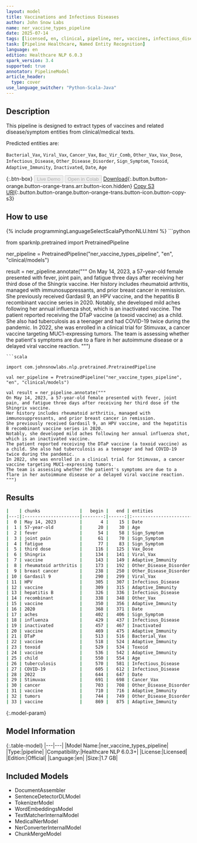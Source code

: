 ```yaml
---
layout: model
title: Vaccinations and Infectious Diseases
author: John Snow Labs
name: ner_vaccine_types_pipeline
date: 2025-07-14
tags: [licensed, en, clinical, pipeline, ner, vaccines, infectious_diseases]
task: [Pipeline Healthcare, Named Entity Recognition]
language: en
edition: Healthcare NLP 6.0.3
spark_version: 3.4
supported: true
annotator: PipelineModel
article_header:
  type: cover
use_language_switcher: "Python-Scala-Java"
---
```


## Description

This pipeline is designed to extract types of vaccines and related disease/symptom entities from clinical/medical texts.

Predicted entities are:


`Bacterial_Vax`, `Viral_Vax`, `Cancer_Vax`, `Bac_Vir_Comb`, `Other_Vax`, `Vax_Dose`, `Infectious_Disease`, `Other_Disease_Disorder`, `Sign_Symptom`, `Toxoid`, `Adaptive_Immunity`, `Inactivated`, `Date`, `Age`

{:.btn-box}
<button class="button button-orange" disabled>Live Demo</button>
<button class="button button-orange" disabled>Open in Colab</button>
[Download](https://s3.amazonaws.com/auxdata.johnsnowlabs.com/clinical/models/ner_vaccine_types_pipeline_en_6.0.3_3.4_1752516272515.zip){:.button.button-orange.button-orange-trans.arr.button-icon.hidden}
[Copy S3 URI](s3://auxdata.johnsnowlabs.com/clinical/models/ner_vaccine_types_pipeline_en_6.0.3_3.4_1752516272515.zip){:.button.button-orange.button-orange-trans.button-icon.button-copy-s3}

## How to use



<div class="tabs-box" markdown="1">
{% include programmingLanguageSelectScalaPythonNLU.html %}
```python

from sparknlp.pretrained import PretrainedPipeline

ner_pipeline = PretrainedPipeline("ner_vaccine_types_pipeline", "en", "clinical/models")

result = ner_pipeline.annotate("""
On May 14, 2023, a 57-year-old female presented with fever, joint pain, and fatigue three days after receiving her third dose of the Shingrix vaccine.
Her history includes rheumatoid arthritis, managed with immunosuppressants, and prior breast cancer in remission.
She previously received Gardasil 9, an HPV vaccine, and the hepatitis B recombinant vaccine series in 2020.
Notably, she developed mild aches following her annual influenza shot, which is an inactivated vaccine.
The patient reported receiving the DTaP vaccine (a toxoid vaccine) as a child. She also had tuberculosis as a teenager and had COVID-19 twice during the pandemic.
In 2022, she was enrolled in a clinical trial for Stimuvax, a cancer vaccine targeting MUC1-expressing tumors.
The team is assessing whether the patient's symptoms are due to a flare in her autoimmune disease or a delayed viral vaccine reaction.
""")

```
```scala

import com.johnsnowlabs.nlp.pretrained.PretrainedPipeline

val ner_pipeline = PretrainedPipeline("ner_vaccine_types_pipeline", "en", "clinical/models")

val result = ner_pipeline.annotate("""
On May 14, 2023, a 57-year-old female presented with fever, joint pain, and fatigue three days after receiving her third dose of the Shingrix vaccine.
Her history includes rheumatoid arthritis, managed with immunosuppressants, and prior breast cancer in remission.
She previously received Gardasil 9, an HPV vaccine, and the hepatitis B recombinant vaccine series in 2020.
Notably, she developed mild aches following her annual influenza shot, which is an inactivated vaccine.
The patient reported receiving the DTaP vaccine (a toxoid vaccine) as a child. She also had tuberculosis as a teenager and had COVID-19 twice during the pandemic.
In 2022, she was enrolled in a clinical trial for Stimuvax, a cancer vaccine targeting MUC1-expressing tumors.
The team is assessing whether the patient's symptoms are due to a flare in her autoimmune disease or a delayed viral vaccine reaction.
""")

```
</div>

## Results

```bash
|    | chunks               |   begin |   end | entities               |
|---:|:---------------------|--------:|------:|:-----------------------|
|  0 | May 14, 2023         |       4 |    15 | Date                   |
|  1 | 57-year-old          |      20 |    30 | Age                    |
|  2 | fever                |      54 |    58 | Sign_Symptom           |
|  3 | joint pain           |      61 |    70 | Sign_Symptom           |
|  4 | fatigue              |      77 |    83 | Sign_Symptom           |
|  5 | third dose           |     116 |   125 | Vax_Dose               |
|  6 | Shingrix             |     134 |   141 | Viral_Vax              |
|  7 | vaccine              |     143 |   149 | Adaptive_Immunity      |
|  8 | rheumatoid arthritis |     173 |   192 | Other_Disease_Disorder |
|  9 | breast cancer        |     238 |   250 | Other_Disease_Disorder |
| 10 | Gardasil 9           |     290 |   299 | Viral_Vax              |
| 11 | HPV                  |     305 |   307 | Infectious_Disease     |
| 12 | vaccine              |     309 |   315 | Adaptive_Immunity      |
| 13 | hepatitis B          |     326 |   336 | Infectious_Disease     |
| 14 | recombinant          |     338 |   348 | Other_Vax              |
| 15 | vaccine              |     350 |   356 | Adaptive_Immunity      |
| 16 | 2020                 |     368 |   371 | Date                   |
| 17 | aches                |     402 |   406 | Sign_Symptom           |
| 18 | influenza            |     429 |   437 | Infectious_Disease     |
| 19 | inactivated          |     457 |   467 | Inactivated            |
| 20 | vaccine              |     469 |   475 | Adaptive_Immunity      |
| 21 | DTaP                 |     513 |   516 | Bacterial_Vax          |
| 22 | vaccine              |     518 |   524 | Adaptive_Immunity      |
| 23 | toxoid               |     529 |   534 | Toxoid                 |
| 24 | vaccine              |     536 |   542 | Adaptive_Immunity      |
| 25 | child                |     550 |   554 | Age                    |
| 26 | tuberculosis         |     570 |   581 | Infectious_Disease     |
| 27 | COVID-19             |     605 |   612 | Infectious_Disease     |
| 28 | 2022                 |     644 |   647 | Date                   |
| 29 | Stimuvax             |     691 |   698 | Cancer_Vax             |
| 30 | cancer               |     703 |   708 | Other_Disease_Disorder |
| 31 | vaccine              |     710 |   716 | Adaptive_Immunity      |
| 32 | tumors               |     744 |   749 | Other_Disease_Disorder |
| 33 | vaccine              |     869 |   875 | Adaptive_Immunity      |
```

{:.model-param}
## Model Information

{:.table-model}
|---|---|
|Model Name:|ner_vaccine_types_pipeline|
|Type:|pipeline|
|Compatibility:|Healthcare NLP 6.0.3+|
|License:|Licensed|
|Edition:|Official|
|Language:|en|
|Size:|1.7 GB|

## Included Models

- DocumentAssembler
- SentenceDetectorDLModel
- TokenizerModel
- WordEmbeddingsModel
- TextMatcherInternalModel
- MedicalNerModel
- NerConverterInternalModel
- ChunkMergeModel